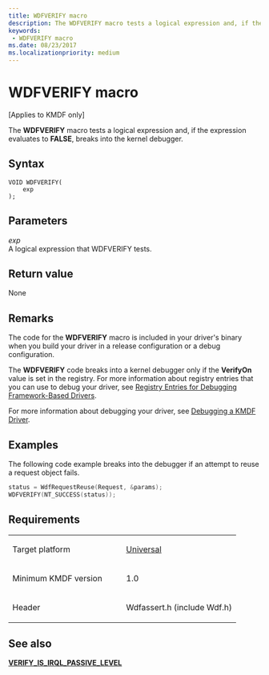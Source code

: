 ```yaml
---
title: WDFVERIFY macro
description: The WDFVERIFY macro tests a logical expression and, if the expression evaluates to FALSE, breaks into the kernel debugger.
keywords:
 - WDFVERIFY macro
ms.date: 08/23/2017
ms.localizationpriority: medium
---
```


# WDFVERIFY macro


\[Applies to KMDF only\]

The **WDFVERIFY** macro tests a logical expression and, if the expression evaluates to **FALSE**, breaks into the kernel debugger.

Syntax
------

```ManagedCPlusPlus
VOID WDFVERIFY(
    exp
);
```

Parameters
----------

*exp*   
A logical expression that WDFVERIFY tests.

Return value
------------

None

Remarks
-------

The code for the **WDFVERIFY** macro is included in your driver's binary when you build your driver in a release configuration or a debug configuration.

The **WDFVERIFY** code breaks into a kernel debugger only if the **VerifyOn** value is set in the registry. For more information about registry entries that you can use to debug your driver, see [Registry Entries for Debugging Framework-Based Drivers](./registry-values-for-debugging-kmdf-drivers.md).

For more information about debugging your driver, see [Debugging a KMDF Driver](../debugger/debug-universal-drivers---step-by-step-lab--echo-kernel-mode-.md).

Examples
--------

The following code example breaks into the debugger if an attempt to reuse a request object fails.

```cpp
status = WdfRequestReuse(Request, &params);
WDFVERIFY(NT_SUCCESS(status));
```

Requirements
------------

<table>
<colgroup>
<col width="50%" />
<col width="50%" />
</colgroup>
<tbody>
<tr class="odd">
<td><p>Target platform</p></td>
<td><a href="https://go.microsoft.com/fwlink/p/?linkid=531356" data-raw-source="[Universal](https://go.microsoft.com/fwlink/p/?linkid=531356)">Universal</a></td>
</tr>
<tr class="even">
<td><p>Minimum KMDF version</p></td>
<td><p>1.0</p></td>
</tr>
<tr class="odd">
<td><p>Header</p></td>
<td>Wdfassert.h (include Wdf.h)</td>
</tr>
</tbody>
</table>

## See also


[**VERIFY_IS_IRQL_PASSIVE_LEVEL**](verify-is-irql-passive-level.md)

 

